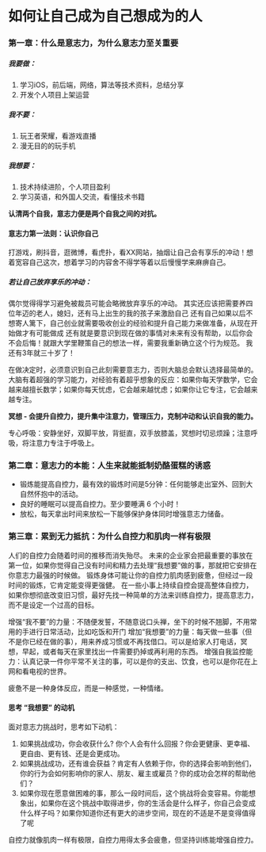 # 如何让自己成为自己想成为的人
### 第一章：什么是意志力，为什么意志力至关重要

##### 我要做：
1. 学习iOS，前后端，网络，算法等技术资料，总结分享
2. 开发个人项目上架运营

##### 我不要：
1. 玩王者荣耀，看游戏直播
2. 漫无目的的玩手机

##### 我想要：
1. 技术持续进阶，个人项目盈利
2. 学习英语，和外国人交流，看懂技术书籍

**认清两个自我，意志力便是两个自我之间的对抗。**

#### 意志力第一法则：认识你自己
打游戏，刷抖音，逛微博，看虎扑，看XX网站，抽烟让自己会有享乐的冲动！想着宽容自己这次，想着学习的内容舍不得学等着以后慢慢学来麻痹自己。

##### 若让自己放弃享乐的冲动：
偶尔觉得得学习避免被裁员可能会略微放弃享乐的冲动。
其实还应该把需要养四位年迈的老人，媳妇，还有马上出生的我的孩子来激励自己
还有自己如果以后不想寄人篱下，自己创业就需要吸收创业的经验和提升自己能力来做准备，从现在开始做才有可能做成
还有就是要意识到现在做的事情对未来有没有帮助，以后你会不会后悔！就跟大学里鞭策自己的想法一样，需要我重新确立这个行为规范。
我还有3年就三十岁了！

在做决定时，必须意识到自己此刻需要意志力，否则大脑总会默认选择最简单的。大脑有着超强的学习能力，对经验有着超乎想象的反应：如果你每天学数学，它会越来越擅长数学；如果你每天忧虑，它会越来越忧虑；如果你让它专注，它会越来越专注。

**冥想 - 会提升自控力，提升集中注意力，管理压力，克制冲动和认识自我的能力。**

专心呼吸：安静坐好，双脚平放，背挺直，双手放膝盖，冥想时切忌烦躁；注意呼吸，将注意力专注于呼吸上。

### 第二章：意志力的本能：人生来就能抵制奶酪蛋糕的诱惑

* 锻炼能提高自控力，最有效的锻炼时间是5分钟：任何能够走出室外、回到大自然怀抱中的活动。
* 良好的睡眠可以提高自控力。至少要睡满 6 个小时！
* 放松，每天拿出时间来放松一下能够保护身体同时增强意志力储备。

### 第三章：累到无力抵抗：为什么自控力和肌肉一样有极限

人们的自控力会随着时间的推移而消失殆尽。
未来的企业家会把最重要的事放在第一位，如果你觉得自己没有时间和精力去处理“我想要”做的事，那就把它安排在你意志力最强的时候做。
锻炼身体可能让你的自控力肌肉感到疲惫，但经过一段时间的锻炼，它肯定能变得更强健。
在一些小事上持续自控会提高整体自控力，如果你想彻底改变旧习惯，最好先找一种简单的方法来训练自控力，提高意志力，而不是设定一个过高的目标。

增强“我不要”的力量：不随便发誓，不随意说口头禅，坐下的时候不翘脚，不用常用的手进行日常活动，比如吃饭和开门
增加“我想要”的力量：每天做一些事（但不是你已经在做的事），用来养成习惯或不再找借口。可以是给家人打电话，冥想，早起，或者每天在家里找出一件需要扔掉或再利用的东西。
增强自我监控能力：认真记录一件你平常不关注的事，可以是你的支出、饮食，也可以是你花在上网和看电视的世界。

疲惫不是一种身体反应，而是一种感觉，一种情绪。

#### 思考 “我想要” 的动机

面对意志力挑战时，思考如下动机：

1. 如果挑战成功，你会收获什么? 你个人会有什么回报？你会更健康、更幸福、更自由、更有钱、还是会更成功。
2. 如果挑战成功，还有谁会获益？肯定有人依赖于你，你的选择会影响到他们，你的行为会如何影响你的家人、朋友、雇主或雇员？你的成功会怎样的帮助他们？
3. 如果你现在愿意做困难的事，那么一段时间后，这个挑战将会变容易。你能想象出，如果你在这个挑战中取得进步，你的生活会是什么样子，你自己会变成什么样子吗？如果你知道你还有更大的进步空间，现在的不适是不是变得值得了呢

自控力就像肌肉一样有极限，自控力用得太多会疲惫，但坚持训练能增强自控力。


